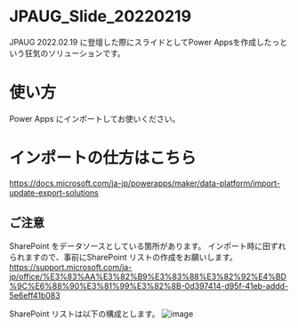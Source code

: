 # JPAUG_Slide_20220219
JPAUG 2022.02.19 に登壇した際にスライドとしてPower Appsを作成したっという狂気のソリューションです。

# 使い方
Power Apps にインポートしてお使いください。

# インポートの仕方はこちら
https://docs.microsoft.com/ja-jp/powerapps/maker/data-platform/import-update-export-solutions

## ご注意
SharePoint をデータソースとしている箇所があります。
インポート時に田ずれられますので、事前にSharePoint リストの作成をお願いします。
https://support.microsoft.com/ja-jp/office/%E3%83%AA%E3%82%B9%E3%83%88%E3%82%92%E4%BD%9C%E6%88%90%E3%81%99%E3%82%8B-0d397414-d95f-41eb-addd-5e6eff41b083

SharePoint リストは以下の構成とします。
![image](https://user-images.githubusercontent.com/96101315/154794056-bc8aa2bc-d8ee-43d1-82e9-58c554fc0d6c.png)

